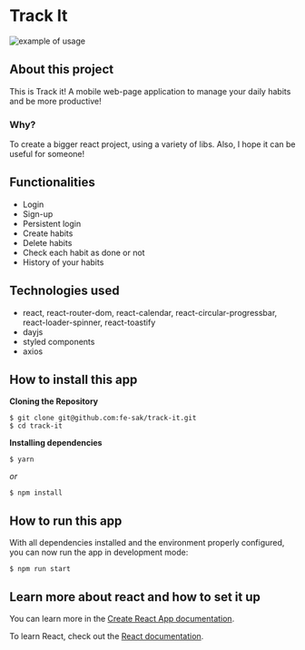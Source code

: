 # Track It

<img src="https://media.giphy.com/media/62Yp8060L4xsbGPkYA/giphy.gif" alt='example of usage' />

## About this project

This is Track it! A mobile web-page application to manage your daily habits and be more productive!

### Why?

To create a bigger react project, using a variety of libs. Also, I hope it can be useful for someone! 

## Functionalities

- Login
- Sign-up
- Persistent login
- Create habits
- Delete habits
- Check each habit as done or not
- History of your habits

## Technologies used

- react, react-router-dom, react-calendar, react-circular-progressbar, react-loader-spinner, react-toastify
- dayjs
- styled components
- axios

## How to install this app

  **Cloning the Repository**

```
$ git clone git@github.com:fe-sak/track-it.git
$ cd track-it
```

**Installing dependencies**

```
$ yarn
```

_or_

```
$ npm install
```

## How to run this app

With all dependencies installed and the environment properly configured, you can now run the app in development mode:

```
$ npm run start
```

## Learn more about react and how to set it up

You can learn more in the [Create React App documentation](https://facebook.github.io/create-react-app/docs/getting-started).

To learn React, check out the [React documentation](https://reactjs.org/).
